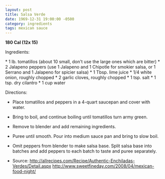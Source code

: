 ```yaml
---
layout: post
title: Salsa Verde
date: 1969-12-31 19:00:00 -0500
category: ingredients
tags: mexican sauce
---
```

<b>180 Cal (12x 15)</b>
<p>Ingredients:</p>
* 1 lb. tomatillos (about 10 small, don't use the large ones which are bitter)
* 2 Jalapeno peppers (use 1 Jalapeno and 1 Chipotle for smokier salsa, or 1 Serrano and 1 Jalapeno for spicier salsa)
* 1 Tbsp. lime juice
* 1/4 white onion, roughly chopped
* 2 garlic cloves, roughly chopped
* 1 tsp. salt
* 1 tsp. dry cilantro
* 1 cup water

<p>Directions:</p>

* Place tomatillos and peppers in a 4-quart saucepan and cover with water.
* Bring to boil, and continue boiling until tomatillos turn army green.
* Remove to blender and add remaining ingredients.
* Puree until smooth.  Pour into medium sauce pan and bring to slow boil.
* Omit peppers from blender to make salsa base.  Split salsa base into batches and add peppers to each batch to taste and puree separately.

* Source: http://allrecipes.com/Recipe/Authentic-Enchiladas-Verdes/Detail.aspx http://www.sweetfineday.com/2008/04/mexican-food-night/ 
